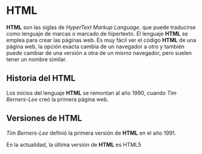 # HTML

__HTML__ son las siglas de *HyperText Markup Language*, que puede traducirse como lenguaje de marcas o marcado de hipertexto.
El lenguaje __HTML__ se emplea para crear las páginas web. Es muy fácil ver el código __HTML__ de una página web, la opción exacta cambia de un navegador a otro y también puede cambiar de una versión a otra de un mismo navegador, pero suelen tener un nombre similar.
## Historia del HTML
Los inicios del lenguaje __HTML__ se remontan al año 1990, cuando *Tim Berners-Lee* creó la primera página web.
## Versiones de HTML
*Tim Berners-Lee* definió la primera versión de __HTML__ en el año 1991.

En la actualidad, la última versión de __HTML__ es HTML5
